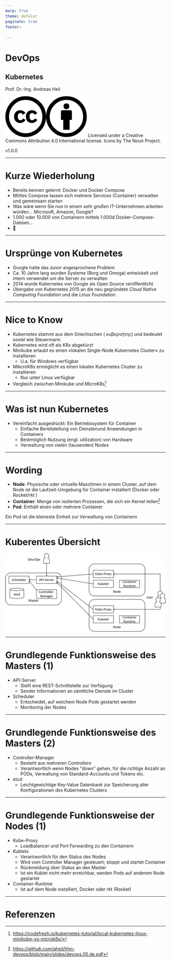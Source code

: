 ```yaml
---
marp: true
theme: defalut
paginate: true
footer: 

---
```

<style>
img[alt~="center"] {
  display: block;
  margin: 0 auto;
}
</style>
# DevOps 
## Kubernetes 
Prof. Dr.-Ing. Andreas Heil

![h:32 CC 4.0](../img/cc.svg)![h:32 CC 4.0](../img/by.svg) Licensed under a Creative Commons Attribution 4.0 International license. Icons by The Noun Project.

<!--version-->
v1.0.0
<!--/version-->

---

# Kurze Wiederholung 

* Bereits kennen gelernt: Docker und Docker Compose 
* Mittles Compose lassen sich mehrere Services (Container) verwalten und gemeinsam starten 
* Was wäre wenn Sie nun in einem *sehr großen* IT-Unternehmen arbeiten würden... Microsoft, Amazon, Google? 
* 1.000 oder 10.000 von Containern mittels 1.000d Docker-Compose-Dateien... 
* 🤯

---

# Ursprünge von Kubernetes 

* Google hatte das zuvor angesprochene Problem 
* Ca. 10 Jahre lang wurden Systeme (Borg und Omega) entwickelt und intern verwendet um die Server zu verwalten 
* 2014 wurde Kubernetes von Google als Open Source veröffentlicht
* Übergabe von Kubernetes 2015 an die neu gegründete *Cloud Native Computing Foundation* und die *Linux Foundation*.

---

# Nice to Know 

* Kubernetes stammt aus dem Griechischen ( κυβερνήτης) und bedeutet soviel wie Steuermann
* Kubernetes wird oft als K8s abgekürzt
* Minikube erlaubt es einen »lokalen Single-Node Kubernetes Cluster« zu installieren
    * U.a. für Windows verfügbar
* MikcroK8s ermöglicht es einen lokalen Kubernetes Cluster zu installieren
    * Nur unter Linux verfügbar
* Vergleich zwischen Minikube und MicroK8s[^1]

---

# Was ist nun Kubernetes 

* Vereinfacht ausgedrückt: Ein Betriebssystem für Container
    * Einfache Bereitstellung von Dienstenund  Anwendungen in Containers  
    * Bestmöglich Nutzung (engl. utilization) von Hardware
    * Verwaltung von vielen (tausenden) Nodes

---
# Wording 

* **Node**: Physische oder virtuelle Maschinen in einem Cluster, auf dem Node ist die Laufzeit-Umgebung für Container installiert (Docker oder Rocket/rkt )
* **Container**: Menge von isolierten Prozessen, die sich ein Kernel teilen[^2] 
* **Pod**: Enthält einen oder mehrere Container 

Ein Pod ist die kleineste Einheit zur Verwaltung von Containern

---

# Kuberentes Übersicht

![](../img/devops.08.kubernetes_overview.png)

--- 

# Grundlegende Funktionsweise des Masters (1)

* API-Server
    * Stellt eine REST-Schnittstelle zur Verfügung 
    * Sender Informationen an sämtliche Dienste im Cluster
* Scheduler
    * Entscheidet, auf welchem Node Pods gestartet werden
    * Monitoring der Nodes

---

# Grundlegende Funktionsweise des Masters (2)

* Controller-Manager
    * Besteht aus mehreren Controllern
    * Verantwortlich wenn Nodes "down" gehen, für die richtige Anzahl an PODs, Verwaltung von Standard-Accounts und Tokens etc.
* etcd
    * Leichtgewichtige Key-Value Datenbank zur Speicherung aller Konfigurationen des Kubernetes Clusters

---

# Grundlegende Funktionsweise der Nodes (1)

* Kube-Proxy 
    * Loadbalancer und Port Forwarding zu den Containern 
* Kublets
    * Verantwortlich für den Status des Nodes 
    * Wird vom Controller Manager gesteuert; stoppt und startet Container
    * Rückmeldung über Status an den Master
    * Ist ein Kublet nicht mehr erreichbar, werden Pods auf anderem Node gestartet 
* Container-Runtime
    * Ist auf dem Node installiert, Docker oder rkt (Rocket)

---


# Referenzen 

[^1]: https://codefresh.io/kubernetes-tutorial/local-kubernetes-linux-minikube-vs-microk8s/
[^2]: https://github.com/aheil/hhn-devops/blob/main/slides/devops.05.de.pdf

